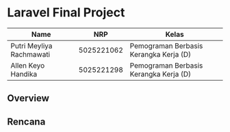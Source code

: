 # Laravel Final Project

| Name           | NRP        | Kelas     |
| ---            | ---        | ----------|
| Putri Meyliya Rachmawati | 5025221062 | Pemograman Berbasis Kerangka Kerja (D) |
| Allen Keyo Handika | 5025221298 | Pemograman Berbasis Kerangka Kerja (D) |

## Overview

## Rencana
